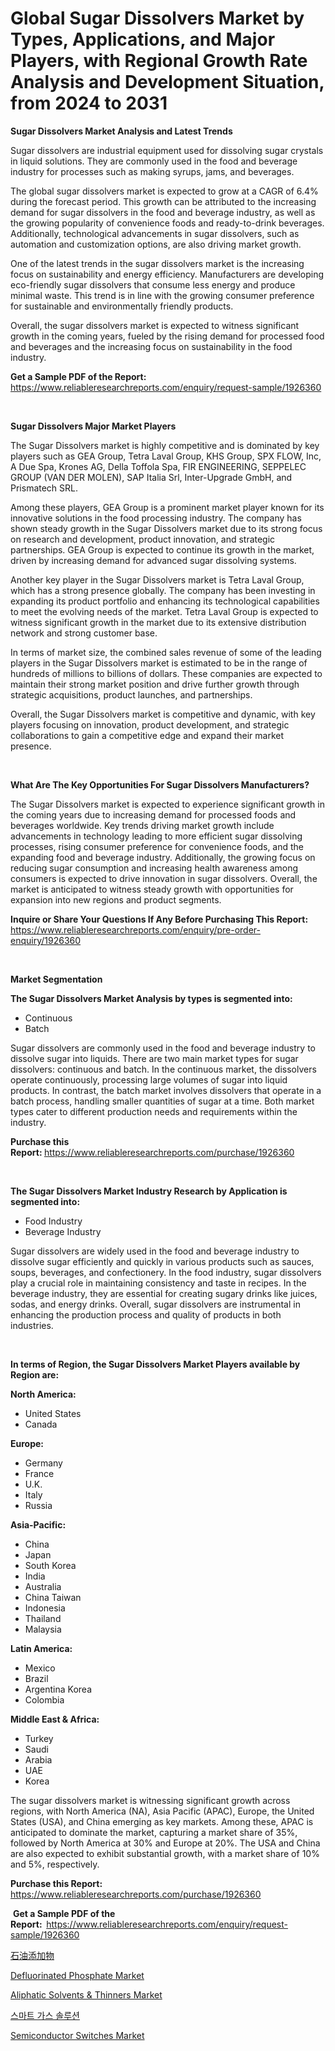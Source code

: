 <p><h1>Global Sugar Dissolvers Market by Types, Applications, and Major Players, with Regional Growth Rate Analysis and Development Situation, from 2024 to 2031</h1></p><p><strong>Sugar Dissolvers Market Analysis and Latest Trends</strong></p>
<p><p>Sugar dissolvers are industrial equipment used for dissolving sugar crystals in liquid solutions. They are commonly used in the food and beverage industry for processes such as making syrups, jams, and beverages.</p><p>The global sugar dissolvers market is expected to grow at a CAGR of 6.4% during the forecast period. This growth can be attributed to the increasing demand for sugar dissolvers in the food and beverage industry, as well as the growing popularity of convenience foods and ready-to-drink beverages. Additionally, technological advancements in sugar dissolvers, such as automation and customization options, are also driving market growth.</p><p>One of the latest trends in the sugar dissolvers market is the increasing focus on sustainability and energy efficiency. Manufacturers are developing eco-friendly sugar dissolvers that consume less energy and produce minimal waste. This trend is in line with the growing consumer preference for sustainable and environmentally friendly products.</p><p>Overall, the sugar dissolvers market is expected to witness significant growth in the coming years, fueled by the rising demand for processed food and beverages and the increasing focus on sustainability in the food industry.</p></p>
<p><strong>Get a Sample PDF of the Report:&nbsp;</strong> <a href="https://www.reliableresearchreports.com/enquiry/request-sample/1926360">https://www.reliableresearchreports.com/enquiry/request-sample/1926360</a></p>
<p>&nbsp;</p>
<p><strong>Sugar Dissolvers Major Market Players</strong></p>
<p><p>The Sugar Dissolvers market is highly competitive and is dominated by key players such as GEA Group, Tetra Laval Group, KHS Group, SPX FLOW, Inc, A Due Spa, Krones AG, Della Toffola Spa, FIR ENGINEERING, SEPPELEC GROUP (VAN DER MOLEN), SAP Italia Srl, Inter-Upgrade GmbH, and Prismatech SRL.</p><p>Among these players, GEA Group is a prominent market player known for its innovative solutions in the food processing industry. The company has shown steady growth in the Sugar Dissolvers market due to its strong focus on research and development, product innovation, and strategic partnerships. GEA Group is expected to continue its growth in the market, driven by increasing demand for advanced sugar dissolving systems.</p><p>Another key player in the Sugar Dissolvers market is Tetra Laval Group, which has a strong presence globally. The company has been investing in expanding its product portfolio and enhancing its technological capabilities to meet the evolving needs of the market. Tetra Laval Group is expected to witness significant growth in the market due to its extensive distribution network and strong customer base.</p><p>In terms of market size, the combined sales revenue of some of the leading players in the Sugar Dissolvers market is estimated to be in the range of hundreds of millions to billions of dollars. These companies are expected to maintain their strong market position and drive further growth through strategic acquisitions, product launches, and partnerships.</p><p>Overall, the Sugar Dissolvers market is competitive and dynamic, with key players focusing on innovation, product development, and strategic collaborations to gain a competitive edge and expand their market presence.</p></p>
<p>&nbsp;</p>
<p><strong>What Are The Key Opportunities For Sugar Dissolvers Manufacturers?</strong></p>
<p><p>The Sugar Dissolvers market is expected to experience significant growth in the coming years due to increasing demand for processed foods and beverages worldwide. Key trends driving market growth include advancements in technology leading to more efficient sugar dissolving processes, rising consumer preference for convenience foods, and the expanding food and beverage industry. Additionally, the growing focus on reducing sugar consumption and increasing health awareness among consumers is expected to drive innovation in sugar dissolvers. Overall, the market is anticipated to witness steady growth with opportunities for expansion into new regions and product segments.</p></p>
<p><strong>Inquire or Share Your Questions If Any Before Purchasing This Report:</strong> <a href="https://www.reliableresearchreports.com/enquiry/pre-order-enquiry/1926360">https://www.reliableresearchreports.com/enquiry/pre-order-enquiry/1926360</a></p>
<p>&nbsp;</p>
<p><strong>Market Segmentation</strong></p>
<p><strong>The Sugar Dissolvers Market Analysis by types is segmented into:</strong></p>
<p><ul><li>Continuous</li><li>Batch</li></ul></p>
<p><p>Sugar dissolvers are commonly used in the food and beverage industry to dissolve sugar into liquids. There are two main market types for sugar dissolvers: continuous and batch. In the continuous market, the dissolvers operate continuously, processing large volumes of sugar into liquid products. In contrast, the batch market involves dissolvers that operate in a batch process, handling smaller quantities of sugar at a time. Both market types cater to different production needs and requirements within the industry.</p></p>
<p><strong>Purchase this Report:&nbsp;</strong><a href="https://www.reliableresearchreports.com/purchase/1926360">https://www.reliableresearchreports.com/purchase/1926360</a></p>
<p>&nbsp;</p>
<p><strong>The Sugar Dissolvers Market Industry Research by Application is segmented into:</strong></p>
<p><ul><li>Food Industry</li><li>Beverage Industry</li></ul></p>
<p><p>Sugar dissolvers are widely used in the food and beverage industry to dissolve sugar efficiently and quickly in various products such as sauces, soups, beverages, and confectionery. In the food industry, sugar dissolvers play a crucial role in maintaining consistency and taste in recipes. In the beverage industry, they are essential for creating sugary drinks like juices, sodas, and energy drinks. Overall, sugar dissolvers are instrumental in enhancing the production process and quality of products in both industries.</p></p>
<p>&nbsp;</p>
<p><strong>In terms of Region, the Sugar Dissolvers Market Players available by Region are:</strong></p>
<p>
    <p> <strong> North America: </strong>
        <ul>
            <li>United States</li>
            <li>Canada</li>
        </ul>
        </p> 
    <p> <strong> Europe: </strong>
        <ul>
            <li>Germany</li>
            <li>France</li>
            <li>U.K.</li>
            <li>Italy</li>
            <li>Russia</li>
        </ul>
        </p> 
    <p> <strong> Asia-Pacific: </strong>
        <ul>
            <li>China</li>
            <li>Japan</li>
            <li>South Korea</li>
            <li>India</li>
            <li>Australia</li>
            <li>China Taiwan</li>
            <li>Indonesia</li>
            <li>Thailand</li>
            <li>Malaysia</li>
        </ul>
        </p> 
    <p> <strong> Latin America: </strong>
        <ul>
            <li>Mexico</li>
            <li>Brazil</li>
            <li>Argentina Korea</li>
            <li>Colombia</li>
        </ul>
        </p> 
    <p> <strong> Middle East & Africa: </strong>
        <ul>
            <li>Turkey</li>
            <li>Saudi</li>
            <li>Arabia</li>
            <li>UAE</li>
            <li>Korea</li>
        </ul>
    </p>
    </p>
<p><p>The sugar dissolvers market is witnessing significant growth across regions, with North America (NA), Asia Pacific (APAC), Europe, the United States (USA), and China emerging as key markets. Among these, APAC is anticipated to dominate the market, capturing a market share of 35%, followed by North America at 30% and Europe at 20%. The USA and China are also expected to exhibit substantial growth, with a market share of 10% and 5%, respectively.</p></p>
<p><strong>Purchase this Report: </strong><a href="https://www.reliableresearchreports.com/purchase/1926360">https://www.reliableresearchreports.com/purchase/1926360</a></p>
<p>&nbsp;<strong>Get a Sample PDF of the Report:&nbsp;&nbsp;</strong><a href="https://www.reliableresearchreports.com/enquiry/request-sample/1926360">https://www.reliableresearchreports.com/enquiry/request-sample/1926360</a></p>
<p><strong></strong></p>
<p><p><a href="https://medium.com/@tyreekgoodwin/%E7%9F%B3%E6%B2%B9%E6%B7%BB%E5%8A%A0%E5%89%A4%E5%B8%82%E5%A0%B4-%E5%B8%82%E5%A0%B4%E3%82%B7%E3%82%A7%E3%82%A2-%E5%B8%82%E5%A0%B4%E5%8B%95%E5%90%91-%E3%81%8A%E3%82%88%E3%81%B3%E5%B0%86%E6%9D%A5%E3%81%AE%E6%88%90%E9%95%B7%E3%82%92%E6%8E%A2%E3%82%8B-a532e87e893f">石油添加物</a></p><p><a href="https://view.publitas.com/reportprime-1/defluorinated-phosphate-market-size-evaluating-its-market-trends-growth-and-projections-2024-2031/">Defluorinated Phosphate Market</a></p><p><a href="https://shimmer-gardenia-37a.notion.site/Aliphatic-Solvents-Thinners-Market-Size-Share-Trends-Analysis-Report-By-Material-By-Type-By-E-8ee6da9a22d2488fb0afc21d850a89ba">Aliphatic Solvents & Thinners Market</a></p><p><a href="https://medium.com/@mafoqypwlkfg6/%EC%8A%A4%EB%A7%88%ED%8A%B8-%EA%B0%80%EC%8A%A4-%EC%86%94%EB%A3%A8%EC%85%98-%EC%8B%9C%EC%9E%A5-%EC%84%B1%EA%B3%B5%EC%A0%81%EC%9D%B8-%EB%B9%84%EC%A6%88%EB%8B%88%EC%8A%A4-%EC%A0%84%EB%9E%B5%EC%9D%98-%EC%97%B4%EC%87%A0-2031%EB%85%84%EA%B9%8C%EC%A7%80-%EC%98%88%EC%B8%A1-49f6000aed02">스마트 가스 솔루션</a></p><p><a href="https://view.publitas.com/reportprime-1/semiconductor-switches-market-dynamics-2024-2031-also-about-its-market-trends-projections-and-opportunities/">Semiconductor Switches Market</a></p></p>